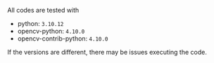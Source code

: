 All codes are tested with
- python: `3.10.12`
- opencv-python: `4.10.0`
- opencv-contrib-python: `4.10.0`

If the versions are different, there may be issues executing the code.
